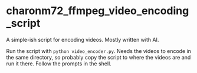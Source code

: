 # charonm72_ffmpeg_video_encoding_script
 A simple-ish script for encoding videos. Mostly written with AI.

Run the script with `python video_encoder.py`. Needs the videos to encode in the same directory, so probably copy the script to where the videos are and run it there. Follow the prompts in the shell.
